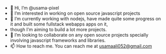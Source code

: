 - 👋 Hi, I’m @usama-pixel
- 👀 I’m interested in working on open source javascript projects
- 🌱 I’m currently working with nodejs, have made quite some progress on it and built some fullstack webapps apps on it,
- though I'm aiming to build a lot more projects.
- 💞️ I’m looking to collaborate on any open source projects specially involving javascript frameworks and libraries.
- 📫 How to reach me. You can reach me at usamaali052@gmail.com

<!---
usama-pixel/usama-pixel is a ✨ special ✨ repository because its `README.md` (this file) appears on your GitHub profile.
You can click the Preview link to take a look at your changes.
--->
